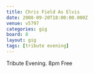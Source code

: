 ```yaml
---
title: Chris Field As Elvis
date: 2008-09-20T18:00:00.000Z
venue: v5797
categories: gig
board: 8
layout: gig
tags: [tribute evening]
---
```

Tribute Evening. 8pm Free